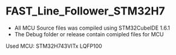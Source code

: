 # FAST_Line_Follower_STM32H7
* All MCU Source files was compiled using STM32CubeIDE 1.6.1
* The Debug folder or release contain comipled files for MCU

Used MCU: STM32H743VITx
LQFP100